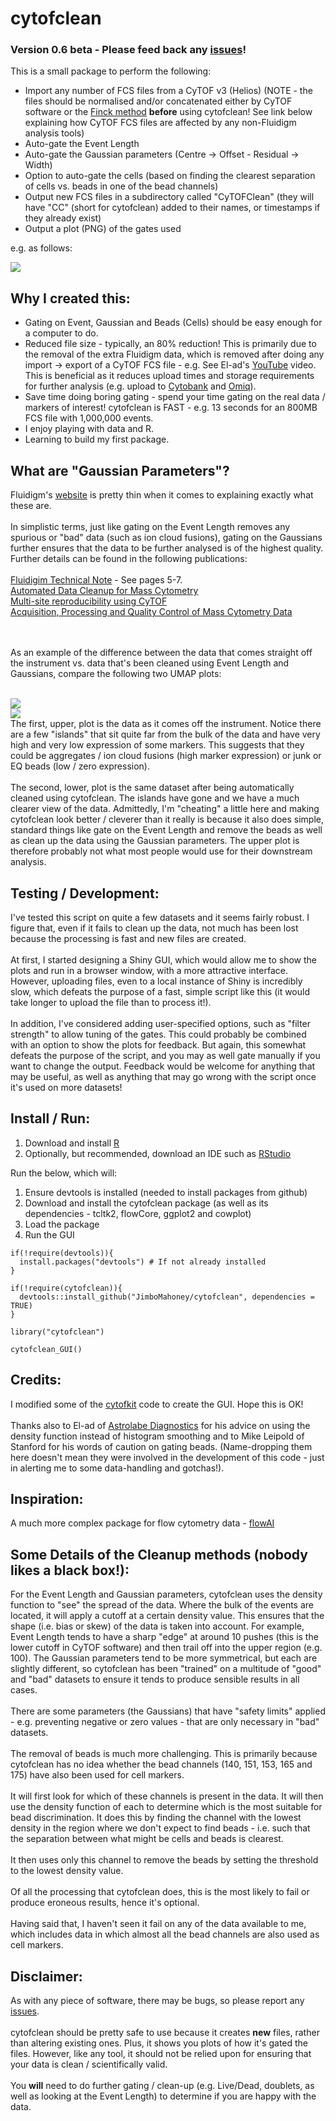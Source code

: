 # cytofclean

### Version 0.6 beta - Please feed back any [issues](https://github.com/JimboMahoney/cytofclean/issues)!

This is a small package to perform the following:

- Import any number of FCS files from a CyTOF v3 (Helios) (NOTE - the files should be normalised and/or concatenated either by CyTOF software or the [Finck method](https://github.com/ParkerICI/premessa) <b>before</b> using cytofclean! See link below explaining how CyTOF FCS files are affected by any non-Fluidigm analysis tools) 
- Auto-gate the Event Length
- Auto-gate the Gaussian parameters (Centre -> Offset - Residual -> Width)
- Option to auto-gate the cells (based on finding the clearest separation of cells vs. beads in one of the bead channels)
- Output new FCS files in a subdirectory called "CyTOFClean" (they will have "CC" (short for cytofclean) added to their names, or timestamps if they already exist)
- Output a plot (PNG) of the gates used

e.g. as follows:

<img src="https://raw.githubusercontent.com/JimboMahoney/cytofclean/master/plots_09_21_13.png"
  align="center" />
  
## Why I created this:

- Gating on Event, Gaussian and Beads (Cells) should be easy enough for a computer to do.
- Reduced file size - typically, an 80% reduction! This is primarily due to the removal of the extra Fluidigm data, which is removed after doing any import -> export of a CyTOF FCS file - e.g. See El-ad's [YouTube](https://www.youtube.com/watch?v=47u4-vGXePY) video. This is beneficial as it reduces upload times and storage requirements for further analysis (e.g. upload to [Cytobank](https://cytobank.org/) and [Omiq](http://www.omiq.ai/)).
- Save time doing boring gating - spend your time gating on the real data / markers of interest! cytofclean is FAST - e.g. 13 seconds for an 800MB FCS file with 1,000,000 events.
- I enjoy playing with data and R.
- Learning to build my first package.

## What are "Gaussian Parameters"?

Fluidigm's [website](https://www.fluidigm.com/faq/helios-9) is pretty thin when it comes to explaining exactly what these are.
<br>
<br>
In simplistic terms, just like gating on the Event Length removes any spurious or "bad" data (such as ion cloud fusions), gating on the Gaussians further ensures that the data to be further analysed is of the highest quality. Further details can be found in the following publications:
<br>
<br>
[Fluidigim Technical Note](https://www.fluidigm.com/binaries/content/documents/fluidigm/marketing/bivariate-analysis-using-the-maxpar-human-immune-monitoring-panel-kit-400270-tn-mktg/bivariate-analysis-using-the-maxpar-human-immune-monitoring-panel-kit-400270-tn-mktg/fluidigm%3Afile) - See pages 5-7.
<br>
[Automated Data Cleanup for Mass Cytometry](https://onlinelibrary.wiley.com/doi/full/10.1002/cyto.a.23926)
<br>
[Multi-site reproducibility using CyTOF](https://onlinelibrary.wiley.com/doi/full/10.1002/cyto.b.21858)
<br>
[Acquisition, Processing and Quality Control of Mass Cytometry Data](https://link.springer.com/protocol/10.1007/978-1-4939-9454-0_2)

<br>
<br>
As an example of the difference between the data that comes straight off the instrument vs. data that's been cleaned using Event Length and Gaussians, compare the following two UMAP plots:
<br>
<br>

<img src="https://raw.githubusercontent.com/JimboMahoney/cytofclean/master/UMAP_raw.png"
  align="center" />
  <br>
  <img src="https://raw.githubusercontent.com/JimboMahoney/cytofclean/master/UMAP_Clean.png"
  align="center" />
  <br>
  The first, upper, plot is the data as it comes off the instrument. Notice there are a few "islands" that sit quite far from the bulk of the data and have very high and very low expression of some markers. This suggests that they could be aggregates / ion cloud fusions (high marker expression) or junk or EQ beads (low / zero expression).
   <br>
   <br>
 The second, lower, plot is the same dataset after being automatically cleaned using cytofclean. The islands have gone and we have a much clearer view of the data. Admittedly, I'm "cheating" a little here and making cytofclean look better / cleverer than it really is because it also does simple, standard things like gate on the Event Length and remove the beads as well as clean up the data using the Gaussian parameters. The upper plot is therefore probably not what most people would use for their downstream analysis.
 <br>
 

## Testing / Development:

I've tested this script on quite a few datasets and it seems fairly robust. I figure that, even if it fails to clean up the data, not much has been lost because the processing is fast and new files are created.
<br>
<br>
At first, I started designing a Shiny GUI, which would allow me to show the plots and run in a browser window, with a more attractive interface. However, uploading files, even to a local instance of Shiny is incredibly slow, which defeats the purpose of a fast, simple script like this (it would take longer to upload the file than to process it!).
<br>
<br>
In addition, I've considered adding user-specified options, such as "filter strength" to allow tuning of the gates. This could probably be combined with an option to show the plots for feedback. But again, this somewhat defeats the purpose of the script, and you may as well gate manually if you want to change the output. Feedback would be welcome for anything that may be useful, as well as anything that may go wrong with the script once it's used on more datasets!


## Install / Run:

1) Download and install [R](https://www.r-project.org/)
2) Optionally, but recommended, download an IDE such as [RStudio](https://rstudio.com/)

Run the below, which will:

1) Ensure devtools is installed (needed to install packages from github)
2) Download and install the cytofclean package (as well as its dependencies - tcltk2, flowCore, ggplot2 and cowplot)
3) Load the package
4) Run the GUI

```
if(!require(devtools)){
  install.packages("devtools") # If not already installed
}

if(!require(cytofclean)){
  devtools::install_github("JimboMahoney/cytofclean", dependencies = TRUE)
}

library("cytofclean")

cytofclean_GUI()
```

## Credits:

I modified some of the [cytofkit](https://github.com/JinmiaoChenLab/cytofkit) code to create the GUI. Hope this is OK!
<br>
<br>
Thanks also to El-ad of [Astrolabe Diagnostics](https://astrolabediagnostics.com/) for his advice on using the density function instead of histogram smoothing and to Mike Leipold of Stanford for his words of caution on gating beads. (Name-dropping them here doesn't mean they were involved in the development of this code - just in alerting me to some data-handling and gotchas!).

## Inspiration:

A much more complex package for flow cytometry data - [flowAI](https://bioconductor.org/packages/release/bioc/html/flowAI.html)

## Some Details of the Cleanup methods (nobody likes a black box!):

For the Event Length and Gaussian parameters, cytofclean uses the density function to "see" the spread of the data. Where the bulk of the events are located, it will apply a cutoff at a certain density value. This ensures that the shape (i.e. bias or skew) of the data is taken into account. For example, Event Length tends to have a sharp "edge" at around 10 pushes (this is the lower cutoff in CyTOF software) and then trail off into the upper region (e.g. 100). The Gaussian parameters tend to be more symmetrical, but each are slightly different, so cytofclean has been "trained" on a multitude of "good" and "bad" datasets to ensure it tends to produce sensible results in all cases. 
<br><br>
There are some parameters (the Gaussians) that have "safety limits" applied - e.g. preventing negative or zero values - that are only necessary in "bad" datasets.
<br><br>
The removal of beads is much more challenging. This is primarily because cytofclean has no idea whether the bead channels (140, 151, 153, 165 and 175) have also been used for cell markers.
<br><br>
It will first look for which of these channels is present in the data. It will then use the density function of each to determine which is the most suitable for bead discrimination. It does this by finding the channel with the lowest density in the region where we don't expect to find beads - i.e. such that the separation between what might be cells and beads is clearest.
<br><br>
It then uses only this channel to remove the beads by setting the threshold to the lowest density value.
<br><br>
Of all the processing that cytofclean does, this is the most likely to fail or produce eroneous results, hence it's optional.
<br><br>
Having said that, I haven't seen it fail on any of the data available to me, which includes data in which almost all the bead channels are also used as cell markers.

## Disclaimer:

As with any piece of software, there may be bugs, so please report any [issues](https://github.com/JimboMahoney/cytofclean/issues).
<br>
<br>
cytofclean should be pretty safe to use because it creates <b>new</b> files, rather than altering existing ones. Plus, it shows you plots of how it's gated the files. However, like any tool, it should not be relied upon for ensuring that your data is clean / scientifically valid.
<br>
<br>
You <b>will</b> need to do further gating / clean-up (e.g. Live/Dead, doublets, as well as looking at the Event Length) to determine if you are happy with the data.


